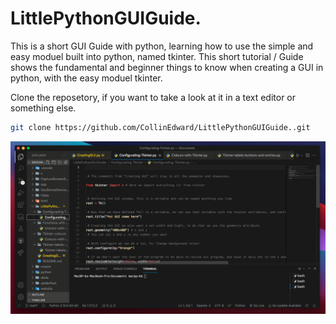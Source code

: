 # LittlePythonGUIGuide.

This is a short GUI Guide with python, learning how to use the simple and easy moduel built into python, named tkinter.
This short tutorial / Guide shows the fundamental and beginner things to know when creating a GUI in python, with the easy moduel tkinter.

Clone the reposetory, if you want to take a look at it in a text editor or something else.
```bash
git clone https://github.com/CollinEdward/LittlePythonGUIGuide..git
```

![Screenshot](Preview.png)